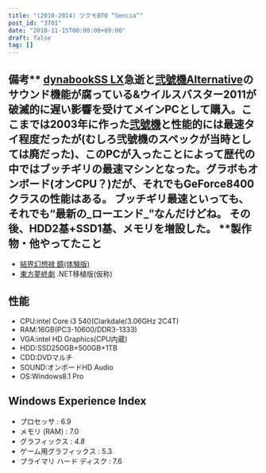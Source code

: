 ```yaml
---
title: "(2010-2014) ツクモBTO “Sencia”"
post_id: "3701"
date: "2010-11-15T00:00:00+09:00"
draft: false
tag: []
---
```



## 備考** [dynabookSS LX](/palx190dr)急逝と[弐號機Alternative](/homebuilt-4)のサウンド機能が腐っている&ウイルスバスター2011が破滅的に遅い影響を受けてメインPCとして購入。ここまでは2003年に作った[弐號機](/homebuilt-3)と性能的には最速タイ程度だったが(むしろ弐號機のスペックが当時としては廃だった)、このPCが入ったことによって歴代の中ではブッチギリの最速マシンとなった。グラボもオンボード(オンCPU？)だが、それでもGeForce8400クラスの性能はある。 ブッチギリ最速といっても、それでも“最新の_ローエンド_”なんだけどね。 その後、HDD2基+SSD1基、メモリを増設した。 **製作物・他やってたこと

  * [結界幻想禄 鏡(体験版)](http://kagaminer.in/)
  * [東方夢終劇](/!/thC/) .NET移植版(仮称)
## 性能

  * CPU:intel Core i3 540(Clarkdale/3.06GHz 2C4T)
  * RAM:16GB(PC3-10600/DDR3-1333)
  * VGA:intel HD Graphics(CPU内蔵)
  * HDD:SSD250GB+500GB+1TB
  * CDD:DVDマルチ
  * SOUND:オンボードHD Audio
  * OS:Windows8.1 Pro
## Windows Experience Index

  * プロセッサ : 6.9
  * メモリ (RAM) : 7.0
  * グラフィックス : _4.8_
  * ゲーム用グラフィックス : 5.3
  * プライマリ ハード ディスク : 7.6
